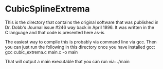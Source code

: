 # CubicSplineExtrema

This is the directory that contains the original software that was published in Dr. Dobb's Journal issue #246 way back in April 1996. It was written in the C language and that code is presented here as-is.

The easiest way to compile this is probably via command line via gcc. Then you can just run the following in this directory once you have installed gcc:
 gcc cubic_extrema.c main.c -o main

That will output a main executable that you can run via:
 ./main <absolute path to a test_data file>
